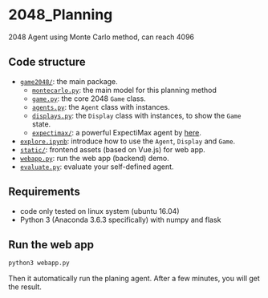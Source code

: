 # 2048_Planning
2048 Agent using Monte Carlo method, can reach 4096 

## Code structure
* [`game2048/`](game2048/): the main package.
    * [`montecarlo.py`](game2048/montecarlo.py): the main model for this planning method
    * [`game.py`](game2048/game.py): the core 2048 `Game` class.
    * [`agents.py`](game2048/agents.py): the `Agent` class with instances.
    * [`displays.py`](game2048/displays.py): the `Display` class with instances, to show the `Game` state.
    * [`expectimax/`](game2048/expectimax): a powerful ExpectiMax agent by [here](https://github.com/nneonneo/2048-ai).
* [`explore.ipynb`](explore.ipynb): introduce how to use the `Agent`, `Display` and `Game`.
* [`static/`](static/): frontend assets (based on Vue.js) for web app.
* [`webapp.py`](webapp.py): run the web app (backend) demo.
* [`evaluate.py`](evaluate.py): evaluate your self-defined agent.

## Requirements
* code only tested on linux system (ubuntu 16.04)
* Python 3 (Anaconda 3.6.3 specifically) with numpy and flask

## Run the web app
```bash
python3 webapp.py
```
Then it automatically run the planing agent. After a few minutes, you will get the result.

